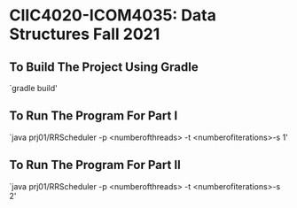 # CIIC4020-ICOM4035: Data Structures Fall 2021
## To Build The Project Using Gradle
`gradle build'

## To Run The Program For Part I
`java prj01/RRScheduler -p \<numberofthreads\> -t \<numberofiterations\>-s 1'

## To Run The Program For Part II
`java prj01/RRScheduler -p \<numberofthreads\> -t \<numberofiterations\>-s 2'

